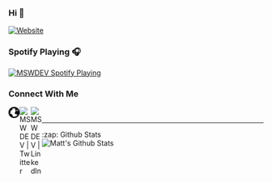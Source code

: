 ### Hi 👋

[![Website](https://img.shields.io/website?label=msw.dev&style=for-the-badge&url=https%3A%2F%2Fmsw.dev)](https://msw.dev)

### Spotify Playing 🎧
[<img src="https://now-playing-codestackr.vercel.app/api/spotify-playing" alt="MSWDEV Spotify Playing" width="350" />](https://open.spotify.com/user/sphiin.x)

### Connect With Me

[<img align="left" alt="msw.dev" width="22px" src="https://raw.githubusercontent.com/iconic/open-iconic/master/svg/globe.svg" />][website]
[<img align="left" alt="MSWDEV | Twitter" width="22px" src="https://cdn.jsdelivr.net/npm/simple-icons@v3/icons/twitter.svg" />][twitter]
[<img align="left" alt="MSWDEV | LinkedIn" width="22px" src="https://cdn.jsdelivr.net/npm/simple-icons@v3/icons/linkedin.svg" />][linkedin]

<br />

---

  <summary>:zap: Github Stats</summary>
  <img align="left" alt="Matt's Github Stats" src="https://github-readme-stats.codestackr.vercel.app/api?username=mswdev&show_icons=true&hide_border=true" />


[website]: https://msw.dev
[twitter]: https://twitter.com/mswdev
[linkedin]: https://linkedin.com/in/mswdev
